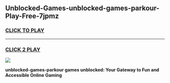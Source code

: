 
## Unblocked-Games-unblocked-games-parkour-Play-Free-7jpmz
<h3>
<a href="https://premium76.site?title=unblocked-games-parkour&ref=21A">CLICK TO PLAY</a></h3>
<hr>

<h3>
<a href="https://premium76.site?title=unblocked-games-parkour&ref=21A">CLICK 2 PLAY</a>
  
</h3>

<a href="https://premium76.site?title=unblocked-games-parkour&ref=21A"><img src="https://clearcache.store/games.png"></a>


**unblocked-games-parkour games unblocked: Your Gateway to Fun and Accessible Online Gaming**
